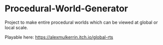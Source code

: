 # Procedural-World-Generator
 Project to make entire procedural worlds which can be viewed at global or local scale.
 
 Playable here: https://alexmulkerrin.itch.io/global-rts
